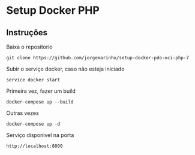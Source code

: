 # Setup Docker PHP



## Instruções

Baixa o repositorio

```
git clone https://github.com/jorgemarinho/setup-docker-pdo-oci-php-7
```

Subir o serviço docker, caso não esteja iniciado

```
service docker start
```


Primeira vez, fazer um build

```
docker-compose up --build 
```

Outras vezes
```
docker-compose up -d
```

Serviço disponivel na porta

```
http://localhost:8000
```